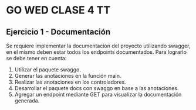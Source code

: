 # **GO WED CLASE 4 TT**

## **Ejercicio 1 - Documentación**
Se requiere implementar la documentación del proyecto utilizando swagger, en el mismo deben estar todos los endpoints documentados. Para lograrlo se debe tener en cuenta:
1. Utilizar el paquete swaggo.
2. Generar las anotaciones en la función main.
3. Realizar las anotaciones en los controladores.
4. Desarrollar el paquete docs con swaggo en base a las anotaciones.
5. Agregar un endpoint mediante GET para visualizar la documentación generada.
